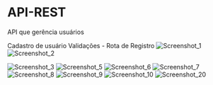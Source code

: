 # API-REST
API que gerência usuários

Cadastro de usuário
Validações - Rota de Registro
  ![Screenshot_1](https://user-images.githubusercontent.com/102167034/185803015-76d45016-0771-4235-a2b4-2018948c75ea.png)
  ![Screenshot_2](https://user-images.githubusercontent.com/102167034/185803018-0aef7b6c-089c-46ae-b775-4e5aa839cb18.png)
  
![Screenshot_3](https://user-images.githubusercontent.com/102167034/185803061-771674ee-2b48-4460-b50c-182167863d4f.png)
![Screenshot_5](https://user-images.githubusercontent.com/102167034/185803073-68129e88-b0ed-41e5-9bef-c5b12155a7b3.png)
![Screenshot_6](https://user-images.githubusercontent.com/102167034/185803075-5bccee59-b76a-42e4-8cfd-c2a3ead85f0a.png)
![Screenshot_7](https://user-images.githubusercontent.com/102167034/185803080-b2b82bc6-ba0d-4a95-8a31-f108641326a7.png)
![Screenshot_8](https://user-images.githubusercontent.com/102167034/185803082-d0bc6ada-4e11-42f2-96a6-daca54f10f92.png)
![Screenshot_9](https://user-images.githubusercontent.com/102167034/185803083-a529f599-4f8c-4f67-8c50-9b29ca1bc835.png)
![Screenshot_10](https://user-images.githubusercontent.com/102167034/185803089-314f5de7-bbcf-45e4-a713-d4cc6a60f99a.png)
![Screenshot_20](https://user-images.githubusercontent.com/102167034/185803091-dc56daf1-80b2-4cf6-935d-1dbf6a7b4437.png)
